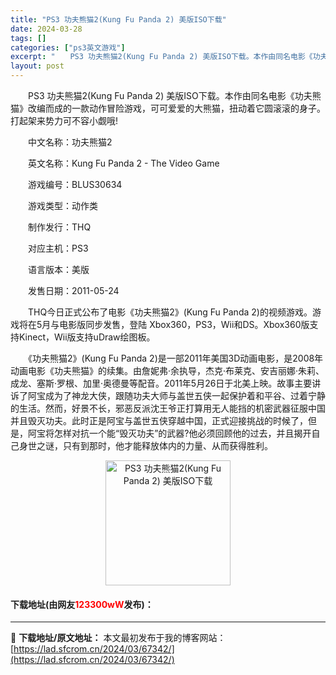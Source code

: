 ```yaml
---
title: "PS3 功夫熊猫2(Kung Fu Panda 2) 美版ISO下载"
date: 2024-03-28
tags: []
categories: ["ps3英文游戏"]
excerpt: "　　PS3 功夫熊猫2(Kung Fu Panda 2) 美版ISO下载。本作由同名电影《功夫熊猫》改编而成的一款动作冒险游戏，可可爱爱的大熊猫，扭动着它圆滚滚的身子。打起架来势力可不容小觑哦! 　　中文名称：功夫熊猫2 　　英文名称：Kung Fu Panda 2 - The Video Game&hellip;"
layout: post
---
```


 <p>　　PS3 功夫熊猫2(Kung Fu Panda 2) 美版ISO下载。本作由同名电影《功夫熊猫》改编而成的一款动作冒险游戏，可可爱爱的大熊猫，扭动着它圆滚滚的身子。打起架来势力可不容小觑哦!</p> <p>　　中文名称：功夫熊猫2</p> <p>　　英文名称：Kung Fu Panda 2 - The Video Game</p> <p>　　游戏编号：BLUS30634</p> <p>　　游戏类型：动作类</p> <p>　　制作发行：THQ</p> <p>　　对应主机：PS3</p> <p>　　语言版本：美版</p> <p>　　发售日期：2011-05-24</p> <p>　　THQ今日正式公布了电影《功夫熊猫2》(Kung Fu Panda 2)的视频游戏。游戏将在5月与电影版同步发售，登陆 Xbox360，PS3，Wii和DS。Xbox360版支持Kinect，Wii版支持uDraw绘图板。</p> <p>　　《功夫熊猫2》(Kung Fu Panda 2)是一部2011年美国3D动画电影，是2008年动画电影《功夫熊猫》的续集。由詹妮弗&middot;余执导，杰克&middot;布莱克、安吉丽娜&middot;朱莉、成龙、塞斯&middot;罗根、加里&middot;奥德曼等配音。2011年5月26日于北美上映。故事主要讲诉了阿宝成为了神龙大侠，跟随功夫大师与盖世五侠一起保护着和平谷、过着宁静的生活。然而，好景不长，邪恶反派沈王爷正打算用无人能挡的机密武器征服中国并且毁灭功夫。此时正是阿宝与盖世五侠穿越中国，正式迎接挑战的时候了，但是，阿宝将怎样对抗一个能&ldquo;毁灭功夫&rdquo;的武器?他必须回顾他的过去，并且揭开自己身世之谜，只有到那时，他才能释放体内的力量、从而获得胜利。</p> <p align="center"><img align="" border="0" src="https://lad.sfcrom.cn/wp-content/uploads/2024/03/20240328_66051d56c19b6.jpg" width="200" alt="PS3 功夫熊猫2(Kung Fu Panda 2) 美版ISO下载" /></p> <p><h4>下载地址(由网友<font color="red">123300wW</font>发布)：</h4></p> 

---
📖 **下载地址/原文地址：** 本文最初发布于我的博客网站：[https://lad.sfcrom.cn/2024/03/67342/](https://lad.sfcrom.cn/2024/03/67342/)
